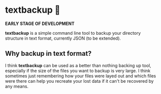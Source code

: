 # textbackup :construction:

**EARLY STAGE OF DEVELOPMENT**

**textbackup** is a simple command line tool to backup your directory structure in
text format, currently JSON (to be extended).

## Why backup in text format?

I think **textbackup** can be used as a better than nothing backing up tool, especially
if the size of the files you want to backup is very large. I think sometimes just
remembering how your files were layed out and which files were there can help you
recreate your lost data if it can't be recovered by any means.
